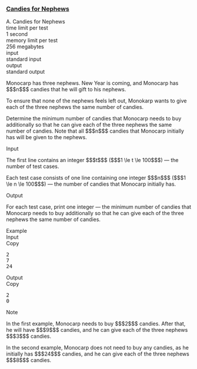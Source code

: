 <h3><a href="https://codeforces.com/contest/2145/problem/A" target="_blank" rel="noopener noreferrer">Candies for Nephews</a></h3>

<div class="header"><div class="title">A. Candies for Nephews</div><div class="time-limit"><div class="property-title">time limit per test</div>1 second</div><div class="memory-limit"><div class="property-title">memory limit per test</div>256 megabytes</div><div class="input-file input-standard"><div class="property-title">input</div>standard input</div><div class="output-file output-standard"><div class="property-title">output</div>standard output</div></div><div><p>Monocarp has <span class="tex-font-style-bf">three nephews</span>. New Year is coming, and Monocarp has $$$n$$$ candies that he will gift to his nephews.</p><p>To ensure that none of the nephews feels left out, Monokarp wants to give each of the three nephews <span class="tex-font-style-bf">the same number of candies</span>.</p><p>Determine the <span class="tex-font-style-bf">minimum number of candies</span> that Monocarp needs to buy additionally so that he can give each of the three nephews the same number of candies. Note that all $$$n$$$ candies that Monocarp initially has will be given to the nephews.</p></div><div class="input-specification"><div class="section-title">Input</div><p>The first line contains an integer $$$t$$$ ($$$1 \le t \le 100$$$) — the number of test cases.</p><p>Each test case consists of one line containing one integer $$$n$$$ ($$$1 \le n \le 100$$$) — the number of candies that Monocarp initially has.</p></div><div class="output-specification"><div class="section-title">Output</div><p>For each test case, print one integer — the minimum number of candies that Monocarp needs to buy additionally so that he can give each of the three nephews the same number of candies.</p></div><div class="sample-tests"><div class="section-title">Example</div><div class="sample-test"><div class="input"><div class="title">Input<div title="Copy" data-clipboard-target="#id001952622260783714" id="id006677491561734553" class="input-output-copier">Copy</div></div><pre id="id001952622260783714"><div class="test-example-line test-example-line-even test-example-line-0">2</div><div class="test-example-line test-example-line-odd test-example-line-1">7</div><div class="test-example-line test-example-line-even test-example-line-2">24</div></pre></div><div class="output"><div class="title">Output<div title="Copy" data-clipboard-target="#id0019050653827511344" id="id007326560177526162" class="input-output-copier">Copy</div></div><pre id="id0019050653827511344"><div class="test-example-line test-example-line-odd test-example-line-1">2</div><div class="test-example-line test-example-line-even test-example-line-2">0</div></pre></div></div></div><div class="note"><div class="section-title">Note</div><p>In the first example, Monocarp needs to buy $$$2$$$ candies. After that, he will have $$$9$$$ candies, and he can give each of the three nephews $$$3$$$ candies.</p><p>In the second example, Monocarp does not need to buy any candies, as he initially has $$$24$$$ candies, and he can give each of the three nephews $$$8$$$ candies.</p></div>